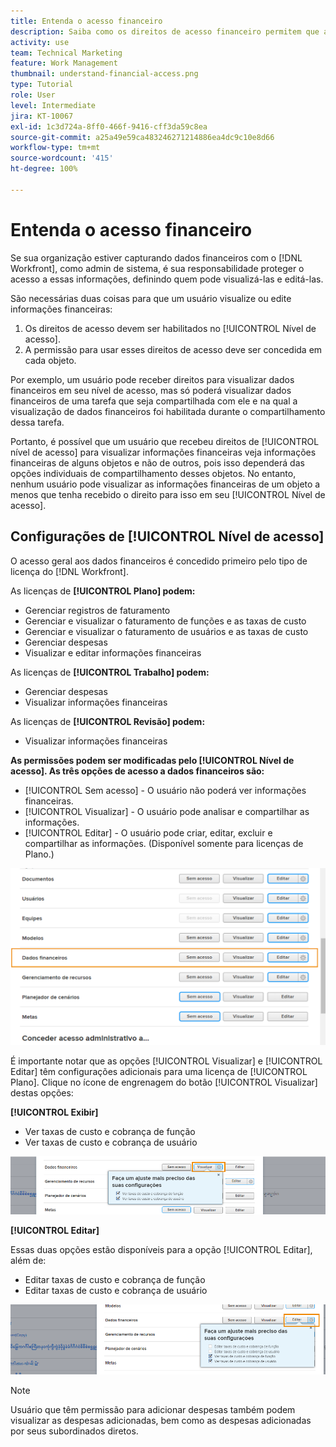 ```yaml
---
title: Entenda o acesso financeiro
description: Saiba como os direitos de acesso financeiro permitem que admins controlem quem pode ver e editar as informações financeiras registradas no Workfront.
activity: use
team: Technical Marketing
feature: Work Management
thumbnail: understand-financial-access.png
type: Tutorial
role: User
level: Intermediate
jira: KT-10067
exl-id: 1c3d724a-8ff0-466f-9416-cff3da59c8ea
source-git-commit: a25a49e59ca483246271214886ea4dc9c10e8d66
workflow-type: tm+mt
source-wordcount: '415'
ht-degree: 100%

---
```


# Entenda o acesso financeiro

Se sua organização estiver capturando dados financeiros com o [!DNL Workfront], como admin de sistema, é sua responsabilidade proteger o acesso a essas informações, definindo quem pode visualizá-las e editá-las.

São necessárias duas coisas para que um usuário visualize ou edite informações financeiras:

1. Os direitos de acesso devem ser habilitados no [!UICONTROL Nível de acesso].
2. A permissão para usar esses direitos de acesso deve ser concedida em cada objeto.

Por exemplo, um usuário pode receber direitos para visualizar dados financeiros em seu nível de acesso, mas só poderá visualizar dados financeiros de uma tarefa que seja compartilhada com ele e na qual a visualização de dados financeiros foi habilitada durante o compartilhamento dessa tarefa.

Portanto, é possível que um usuário que recebeu direitos de [!UICONTROL nível de acesso] para visualizar informações financeiras veja informações financeiras de alguns objetos e não de outros, pois isso dependerá das opções individuais de compartilhamento desses objetos. No entanto, nenhum usuário pode visualizar as informações financeiras de um objeto a menos que tenha recebido o direito para isso em seu [!UICONTROL Nível de acesso].

## Configurações de [!UICONTROL Nível de acesso]

O acesso geral aos dados financeiros é concedido primeiro pelo tipo de licença do [!DNL Workfront].

As licenças de **[!UICONTROL Plano] podem:**

* Gerenciar registros de faturamento
* Gerenciar e visualizar o faturamento de funções e as taxas de custo
* Gerenciar e visualizar o faturamento de usuários e as taxas de custo
* Gerenciar despesas
* Visualizar e editar informações financeiras

As licenças de **[!UICONTROL Trabalho] podem:**

* Gerenciar despesas
* Visualizar informações financeiras

As licenças de **[!UICONTROL Revisão] podem:**

* Visualizar informações financeiras

**As permissões podem ser modificadas pelo [!UICONTROL Nível de acesso]. As três opções de acesso a dados financeiros são:**

* [!UICONTROL Sem acesso] - O usuário não poderá ver informações financeiras.
* [!UICONTROL Visualizar] - O usuário pode analisar e compartilhar as informações.
* [!UICONTROL Editar] - O usuário pode criar, editar, excluir e compartilhar as informações. (Disponível somente para licenças de Plano.)

![Uma imagem que mostra as opções gerais de dados financeiros em um nível de acesso](assets/setting-up-finances-8.png)

É importante notar que as opções [!UICONTROL Visualizar] e [!UICONTROL  Editar] têm configurações adicionais para uma licença de [!UICONTROL Plano]. Clique no ícone de engrenagem do botão [!UICONTROL Visualizar] destas opções:

**[!UICONTROL Exibir]**

* Ver taxas de custo e cobrança de função
* Ver taxas de custo e cobrança de usuário

![Uma imagem que mostra as opções de visualização de dados financeiros em um nível de acesso](assets/setting-up-finances-9.png)

**[!UICONTROL Editar]**

Essas duas opções estão disponíveis para a opção [!UICONTROL Editar], além de:

* Editar taxas de custo e cobrança de função
* Editar taxas de custo e cobrança de usuário

![Uma imagem que mostra as opções de edição de dados financeiros em um nível de acesso](assets/setting-up-finances-10.png)

>[!NOTE]
>
>Usuário que têm permissão para adicionar despesas também podem visualizar as despesas adicionadas, bem como as despesas adicionadas por seus subordinados diretos.
